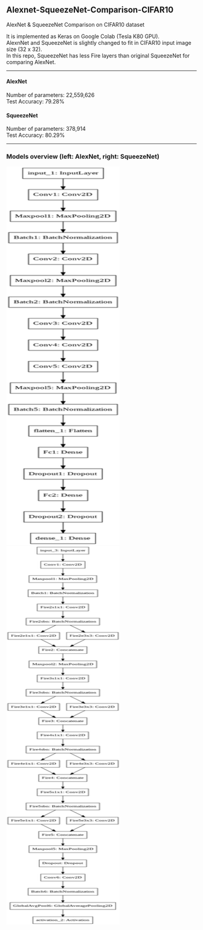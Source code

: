 ## Alexnet-SqueezeNet-Comparison-CIFAR10

AlexNet & SqueezeNet Comparison on CIFAR10 dataset

It is implemented as Keras on Google Colab (Tesla K80 GPU). <br/>
AlexnNet and SqueezeNet is slightly changed to fit in CIFAR10 input image size (32 x 32). <br/>
In this repo, SqueezeNet has less Fire layers than original SqueezeNet for comparing AlexNet. <br/>
* * *
#### AlexNet 
Number of parameters: 22,559,626 <br/>
Test Accuracy: 79.28% <br/>

#### SqueezeNet 
Number of parameters: 378,914 <br/>
Test Accuracy: 80.29% <br/>
* * * 


### Models overview (left: AlexNet, right: SqueezeNet)
<div>
  <img width=300 height=1000 src="./imgs/alexnet.png">
  <img width=300 height=1000 src="./imgs/squeezenet.png">
</div>

